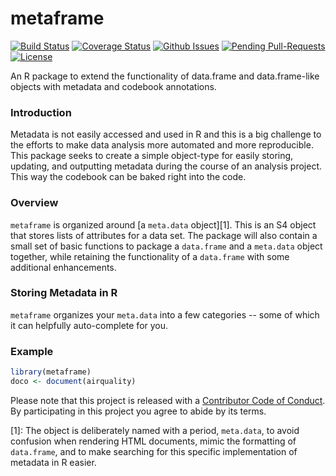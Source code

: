 metaframe
=========

[![Build Status](https://travis-ci.org/jknowles/metaframe.png?branch=master)](https://travis-ci.org/jknowles/metaframe)
[![Coverage Status](http://img.shields.io/coveralls/jknowles/metaframe.svg?style=flat)](https://coveralls.io/r/jknowles/metaframe)
[![Github Issues](http://githubbadges.herokuapp.com/jknowles/metaframe/issues.svg)](https://github.com/jknowles/metaframe/issues)
[![Pending Pull-Requests](http://githubbadges.herokuapp.com/jknowles/metaframe/pulls.svg?style=flat)](https://github.com/jknowles/metaframe/pulls)
[![License](https://img.shields.io/github/license/jknowles/metaframes.svg)](http://www.gnu.org/licenses/gpl.html)


An R package to extend the functionality of data.frame and data.frame-like 
objects with metadata and codebook annotations.

### Introduction

Metadata is not easily accessed and used in R and this is a big challenge to the 
efforts to make data analysis more automated and more reproducible. This package 
seeks to create a simple object-type for easily storing, updating, and outputting 
metadata during the course of an analysis project. This way the codebook can be 
baked right into the code. 

### Overview

`metaframe` is organized around [a `meta.data` object][1]. This is an S4 object 
that stores lists of attributes for a data set. The package will also contain a 
small set of basic functions to package a `data.frame` and a `meta.data` object 
together, while  retaining the functionality of a `data.frame` with some additional 
enhancements. 


### Storing Metadata in R

`metaframe` organizes your `meta.data` into a few categories -- some of which it 
can helpfully auto-complete for you. 

### Example

```r
library(metaframe)
doco <- document(airquality)
```


Please note that this project is released with a [Contributor Code of Conduct](CONDUCT.md). By participating in this project you agree to abide by its terms.



[1]: The object is deliberately named with a period, `meta.data`, to avoid 
confusion when rendering HTML documents, mimic the formatting of `data.frame`, 
and to make searching for this specific implementation of metadata in R easier.
